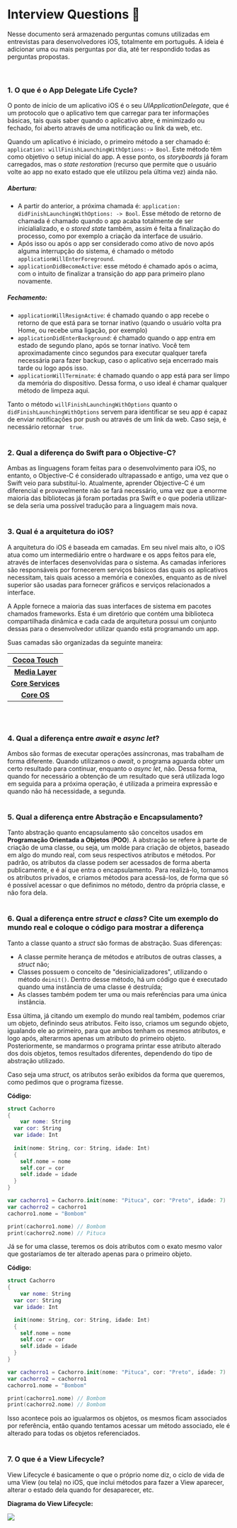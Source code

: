# Interview Questions 📝

Nesse documento será armazenado perguntas comuns utilizadas em entrevistas para desenvolvedores iOS, totalmente em português. A ideia é adicionar uma ou mais perguntas por dia, até ter respondido todas as perguntas propostas.<br><br><br>

### 1. O que é o App Delegate Life Cycle?

O ponto de início de um aplicativo iOS é o seu *UIApplicationDelegate*, que é um protocolo que o aplicativo tem que carregar para ter informações básicas, tais quais saber quando o aplicativo abre, é minimizado ou fechado, foi aberto através de uma notificação ou link da web, etc.

Quando um aplicativo é iniciado, o primeiro método a ser chamado é: `application: willFinishLaunchingWithOptions:-> Bool`. Este método têm como objetivo o setup inicial do app. A esse ponto, os *storyboards* já foram carregados, mas o *state restoration* (recurso que permite que o usuário volte ao app no exato estado que ele utilizou pela última vez) ainda não.

##### Abertura:

- A partir do anterior, a próxima chamada é: `application: didFinishLaunchingWithOptions: -> Bool`. Esse método de retorno de chamada é chamado quando o app acaba totalmente de ser inicialializado, e o *stored state* também, assim é feita a finalização do processo, como por exemplo a criação da interface de usuário.
- Após isso ou após o app ser considerado como ativo de novo após alguma interrupção do sistema, é chamado o método `applicationWillEnterForeground`.
- `applicationDidBecomeActive`: esse método é chamado após o acima, com o intuito de finalizar a transição do app para primeiro plano novamente.

##### Fechamento:

- `applicationWillResignActive`: é chamado quando o app recebe o retorno de que está para se tornar inativo (quando o usuário volta pra Home, ou recebe uma ligação, por exemplo)
- `applicationDidEnterBackground`: é chamado quando o app entra em estado de segundo plano, após se tornar inativo. Você tem aproximadamente cinco segundos para executar qualquer tarefa necessária para fazer backup, caso o aplicativo seja encerrado mais tarde ou logo após isso.
- `applicationWillTerminate`: é chamado quando o app está para ser limpo da memória do dispositivo. Dessa forma, o uso ideal é chamar qualquer método de limpeza aqui.

Tanto o método `willFinishLaunchingWithOptions` quanto o `didFinishLaunchingWithOptions` servem para identificar se seu app é capaz de enviar notificações por push ou através de um link da web. Caso seja, é necessário retornar ` true`. <br><br>

### 2. Qual a diferença do Swift para o Objective-C?

Ambas as linguagens foram feitas para o desenvolvimento para iOS, no entanto, o Objective-C é considerado ultrapassado e antigo, uma vez que o Swift veio para substituí-lo. Atualmente, aprender Objective-C é um diferencial e provavelmente não se fará necessário, uma vez que a enorme maioria das bibliotecas já foram portadas pra Swift e o que poderia utilizar-se dela seria uma possível tradução para a linguagem mais nova. <br><br>

### 3. Qual é a arquitetura do iOS?

A arquitetura do iOS é baseada em camadas. Em seu nível mais alto, o iOS atua como um intermediário entre o hardware e os apps feitos para ele, através de interfaces desenvolvidas para o sistema. As camadas inferiores são responsáveis por fornecerem serviços básicos das quais os aplicativos necessitam, tais quais acesso a memória e conexões, enquanto as de nível superior são usadas para fornecer gráficos e serviços relacionados a interface.

A Apple fornece a maioria das suas interfaces de sistema em pacotes chamados frameworks. Esta é um diretório que contém uma biblioteca compartilhada dinâmica e cada cada de arquitetura possui um conjunto dessas para o desenvolvedor utilizar quando está programando um app.

Suas camadas são organizadas da seguinte maneira:

| [**Cocoa Touch**](https://developer.apple.com/library/archive/documentation/MacOSX/Conceptual/OSX_Technology_Overview/CocoaApplicationLayer/CocoaApplicationLayer.html) |
| :----------------------------------------------------------: |
| [**Media Layer**](https://developer.apple.com/library/archive/documentation/MacOSX/Conceptual/OSX_Technology_Overview/MediaLayer/MediaLayer.html#//apple_ref/doc/uid/TP40001067-CH273-SW1) |
| [**Core Services**](https://developer.apple.com/library/archive/documentation/MacOSX/Conceptual/OSX_Technology_Overview/CoreServicesLayer/CoreServicesLayer.html#:~:text=The%20technologies%20in%20the%20Core,on%20the%20app's%20user%20interface.) |
| [**Core OS**](https://developer.apple.com/library/archive/documentation/MacOSX/Conceptual/OSX_Technology_Overview/CoreOSLayer/CoreOSLayer.html) | 

<br><br>
### 4. Qual a diferença entre *await* e *async let*?

Ambos são formas de executar operações assíncronas, mas trabalham de forma diferente. Quando utilizamos o *await*, o programa aguarda obter um certo resultado para continuar, enquanto o *async let*, não.
Dessa forma, quando for necessário a obtenção de um resultado que será utilizada logo em seguida para a próxima operação, é utilizada a primeira expressão e quando não há necessidade, a segunda.<br><br>

### 5. Qual a diferença entre Abstração e Encapsulamento?

Tanto abstração quanto encapsulamento são conceitos usados em **Programação Orientada a Objetos** (**POO**). A abstração se refere à parte de criação de uma classe, ou seja, um molde para criação de objetos, baseado em algo do mundo real, com seus respectivos atributos e métodos. Por padrão, os atributos da classe podem ser acessados de forma aberta publicamente, e é aí que entra o encapsulamento. Para realizá-lo, tornamos os atributos privados, e criamos métodos para acessá-los, de forma que só é possível acessar o que definimos no método, dentro da própria classe, e não fora dela.<br><br>

### 6. Qual a diferença entre *struct* e *class*? Cite um exemplo do mundo real e coloque o código para mostrar a diferença

Tanto a classe quanto a *struct* são formas de abstração. Suas diferenças:

- A classe permite herança de métodos e atributos de outras classes, a *struct* não;
- Classes possuem o conceito de "desinicializadores", utilizando o método `deinit()`. Dentro desse método, há um código que é executado quando uma instância de uma classe é destruída;
- As classes também podem ter uma ou mais referências para uma única instância.

Essa última, já citando um exemplo do mundo real também, podemos criar um objeto, definindo seus atributos. Feito isso, criamos um segundo objeto, igualando ele ao primeiro, para que ambos tenham os mesmos atributos, e logo após, alterarmos apenas um atributo do primeiro objeto. Posteriormente, se mandarmos o programa printar esse atributo alterado dos dois objetos, temos resultados diferentes, dependendo do tipo de abstração utilizado. 

Caso seja uma *struct*, os atributos serão exibidos da forma que queremos, como pedimos que o programa fizesse. 

**Código:**

```swift
struct Cachorro
{  
	var nome: String  
  var cor: String  
  var idade: Int   
  
  init(nome: String, cor: String, idade: Int) 
  {    
    self.nome = nome    
    self.cor = cor   
    self.idade = idade  
  }
}

var cachorro1 = Cachorro.init(nome: "Pituca", cor: "Preto", idade: 7) 
var cachorro2 = cachorro1
cachorro1.nome = "Bombom" 

print(cachorro1.nome) // Bombom
print(cachorro2.nome) // Pituca
```

Já se for uma classe, teremos os dois atributos com o exato mesmo valor que gostaríamos de ter alterado apenas para o primeiro objeto. <br>

**Código:**

```swift
struct Cachorro
{  
	var nome: String  
  var cor: String  
  var idade: Int   

  init(nome: String, cor: String, idade: Int) 
  {    
    self.nome = nome    
    self.cor = cor   
    self.idade = idade  
  }
}

var cachorro1 = Cachorro.init(nome: "Pituca", cor: "Preto", idade: 7) 
var cachorro2 = cachorro1
cachorro1.nome = "Bombom" 

print(cachorro1.nome) // Bombom
print(cachorro2.nome) // Bombom
```

 Isso acontece pois ao igualarmos os objetos, os mesmos ficam associados por referência, então quando tentamos acessar um método associado, ele é alterado para todas os objetos referenciados.<br><br>

### 7. O que é a View Lifecycle?

View Lifecycle é basicamente o que o próprio nome diz, o ciclo de vida de uma View (ou tela) no iOS, que inclui métodos para fazer a View aparecer, alterar o estado dela quando for desaparecer, etc.

**Diagrama do View Lifecycle:**

![](https://miro.medium.com/max/1400/1*jb1Y17gwQCRi2XCKy7_QHQ.png)

<br><br>

